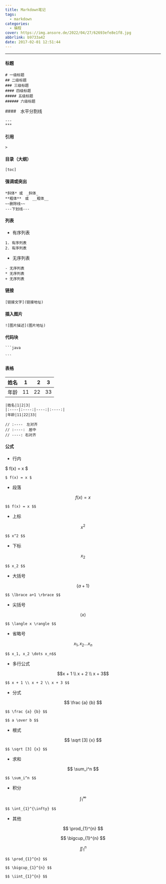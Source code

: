 ```yaml
---
title: Markdown笔记
tags:
  - markdown
categories:
  - 编程
cover: https://img.ansore.de/2022/04/27/62693efe8e1f8.jpg
abbrlink: b9733a42
date: 2017-02-01 12:51:44
---
```


---

#### 标题

```
# 一级标题
## 二级标题
### 三级标题
#### 四级标题
##### 五级标题
###### 六级标题
```

####　水平分割线

```
---
***
```

#### 引用

```
>
```

#### 目录（大纲）

```
[toc]
```

#### 强调或突出

```
*斜体* 或　_斜体_
**粗体**　或　__粗体__
~~删除线~~
---下划线---
```

#### 列表

- 有序列表

```
1. 有序列表
2. 有序列表
```

- 无序列表

```
- 无序列表
* 无序列表
+ 无序列表
```

#### 链接

```
[链接文字](链接地址)
```



#### 插入图片

```
![图片描述](图片地址)
```

#### 代码块

```
​```java

​```
```

#### 表格

| 姓名 |  1   |    2 |  3   |
| :--- | :--: | ---: | :--: |
| 年龄 |  11  |   22 |  33  |

```
|姓名|1|2|3|
|:----|:----:|----:|:----:|
|年龄|11|22|33|

// :----　左对齐
// :----:　居中
// ----: 右对齐
```

#### 公式

- 行内

$ f(x) = x $ 

```
$ f(x) = x $
```

- 段落

$$ f(x) = x $$

```
$$ f(x) = x $$
```

- 上标

$$ x^2 $$

```
$$ x^2 $$
```

- 下标

$$ x_2 $$

```
$$ x_2 $$
```

- 大括号

$$ \lbrace a+1 \rbrace $$

```
$$ \lbrace a+1 \rbrace $$
```

- 尖括号

$$ \langle x \rangle $$

```
$$ \langle x \rangle $$
```

- 省略号

$$ x_1, x_2 \dots x_n$$

```
$$ x_1, x_2 \dots x_n$$
```

- 多行公式

$$x + 1 \\ x + 2 \\ x + 3$$

```
$$ x + 1 \\ x + 2 \\ x + 3 $$
```

- 分式

$$ \frac {a} {b} $$

```
$$ \frac {a} {b} $$

$$ a \over b $$
```

- 根式

$$ \sqrt [3] {x} $$

```
$$ \sqrt [3] {x} $$
```

- 求和

$$ \sum_i^n $$

```
$$ \sum_i^n $$
```

- 积分

$$ \int_{1}^{\infty} $$

```
$$ \int_{1}^{\infty} $$
```

- 其他

$$ \prod_{1}^{n} $$

$$ \bigcup_{1}^{n} $$

$$ \iint_{1}^{n} $$

```
$$ \prod_{1}^{n} $$

$$ \bigcup_{1}^{n} $$

$$ \iint_{1}^{n} $$
```


